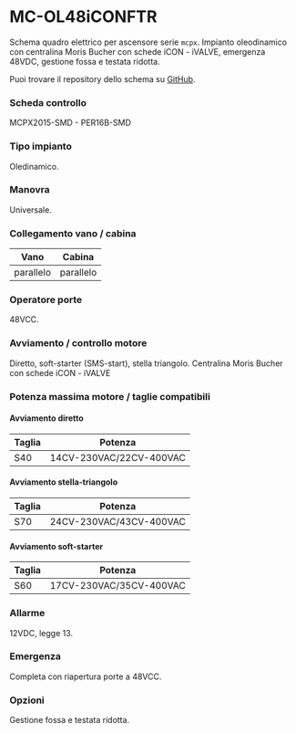 # MC-OL48iCONFTR

Schema quadro elettrico per ascensore serie `mcpx`. Impianto oleodinamico con centralina Moris Bucher con schede iCON - iVALVE, emergenza 48VDC, gestione fossa e testata ridotta.

Puoi trovare il repository dello schema su
<a href="https://github.com/eca-automs/MC-OL48iCONFTR" target="_blank">GitHub</a>.

### Scheda controllo
MCPX2015-SMD - PER16B-SMD

### Tipo impianto
Oledinamico.

### Manovra
Universale.

### Collegamento vano / cabina
Vano|Cabina
---|---
parallelo|  parallelo

### Operatore porte
48VCC.

### Avviamento / controllo motore
Diretto, soft-starter (SMS-start), stella triangolo.
Centralina Moris Bucher con schede iCON - iVALVE

### Potenza massima motore / taglie compatibili
#### Avviamento diretto
Taglia|Potenza
---|---
S40|14CV-230VAC/22CV-400VAC

#### Avviamento stella-triangolo
Taglia|Potenza
---|---
S70|24CV-230VAC/43CV-400VAC


#### Avviamento soft-starter
Taglia|Potenza
---|---
S60|17CV-230VAC/35CV-400VAC

### Allarme
12VDC, legge 13.

### Emergenza
Completa con riapertura porte a 48VCC.

### Opzioni
Gestione fossa e testata ridotta.
